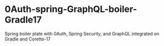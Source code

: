 # 0Auth-spring-GraphQL-boiler-Gradle17
Spring boiler plate with 0Auth, Spring Security, and GraphQL integrated on Gradle and Coretto-17
